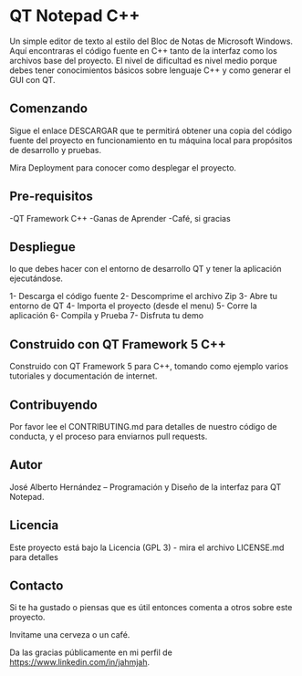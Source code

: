 # QT Notepad C++

Un simple editor de texto al estilo del Bloc de Notas de Microsoft Windows. Aquí encontraras el código fuente en C++ tanto de la interfaz como los archivos base del proyecto. El nivel de dificultad es nivel medio porque debes tener conocimientos básicos sobre lenguaje C++ y como generar el GUI con QT. 

<H2> Comenzando </H2> 

Sigue el enlace DESCARGAR que te permitirá obtener una copia del código fuente del proyecto en funcionamiento en tu máquina local para propósitos de desarrollo y pruebas.

Mira Deployment para conocer como desplegar el proyecto.

<H2>  Pre-requisitos </H2> 
-QT Framework C++
-Ganas de Aprender
-Café, si gracias

<H2>  Despliegue </H2> 
lo que debes hacer con el entorno de desarrollo QT y tener la aplicación ejecutándose.

1-	Descarga el código fuente
2-	Descomprime el archivo Zip
3-	Abre tu entorno de QT
4-	Importa el proyecto (desde el menu)
5-	Corre la aplicación
6-	Compila y Prueba
7-	Disfruta tu demo

<H2>  Construido con QT Framework 5 C++ </H2> 

Construido con QT Framework 5 para C++, tomando como ejemplo varios tutoriales y documentación de internet.


<H2>  Contribuyendo </H2> 

Por favor lee el CONTRIBUTING.md para detalles de nuestro código de conducta, y el proceso para enviarnos pull requests.


<H2>  Autor </H2> 

José Alberto Hernández – Programación y Diseño de la interfaz para QT Notepad.

<H2>  Licencia </H2> 

Este proyecto está bajo la Licencia (GPL 3) - mira el archivo LICENSE.md para detalles

<H2>  Contacto </H2> 

Si te ha gustado o piensas que es útil entonces comenta a otros sobre este proyecto.

Invitame una cerveza  o un café.

Da las gracias públicamente en mi perfil de https://www.linkedin.com/in/jahmjah.

